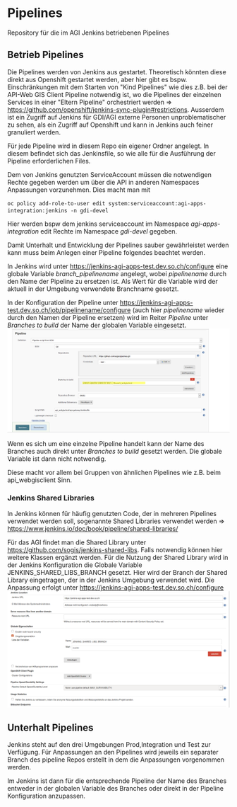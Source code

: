 # Pipelines
Repository für die im AGI Jenkins betriebenen Pipelines

## Betrieb Pipelines
Die Pipelines werden von Jenkins aus gestartet. Theoretisch könnten diese direkt aus Openshift gestartet werden, aber hier gibt es bspw. Einschränkungen mit dem Starten von "Kind Pipelines" wie dies z.B. bei der API-Web GIS Client Pipeline notwendig ist, wo die Pipelines der einzelnen Services in einer "Eltern Pipeline" orchestriert werden => https://github.com/openshift/jenkins-sync-plugin#restrictions.
Ausserdem ist ein Zugriff auf Jenkins für GDI/AGI externe Personen unproblematischer zu sehen, als ein Zugriff auf Openshift und kann in Jenkins auch feiner granuliert werden.

Für jede Pipeline wird in diesem Repo ein eigener Ordner angelegt. In diesem befindet sich das Jenkinsfile, so wie alle für die Ausführung der Pipeline erforderlichen Files.

Dem von Jenkins genutzten ServiceAccount müssen die notwendigen Rechte gegeben werden um über die API in anderen Namespaces Anpassungen vorzunehmen.
Dies macht man mit 
```
oc policy add-role-to-user edit system:serviceaccount:agi-apps-integration:jenkins -n gdi-devel
```
Hier werden bspw dem jenkins serviceaccount im Namespace *agi-apps-integration* edit Rechte im Namespace *gdi-devel* gegeben.

Damit Unterhalt und Entwicklung der Pipelines sauber gewährleistet werden kann muss beim Anlegen einer Pipeline folgendes beachtet werden.

In Jenkins wird unter https://jenkins-agi-apps-test.dev.so.ch/configure eine globale Variable *branch_pipelinename* angelegt, wobei *pipelinename* durch den Name der Pipeline zu ersetzen ist. Als Wert für die Variable wird der aktuell in der Umgebung verwendete Branchname gesetzt.

In der Konfiguration der Pipeline unter https://jenkins-agi-apps-test.dev.so.ch/job/pipelinename/configure (auch hier *pipelinename* wieder durch den Namen der Pipeline ersetzen) wird im Reiter *Pipeline* unter *Branches to build* der Name der globalen Variable eingesetzt.
![](https://github.com/sogis/pipelines/blob/master/setBranchesToBuild.png)

Wenn es sich um eine einzelne Pipeline handelt kann der Name des Branches auch direkt unter *Branches to build* gesetzt werden. Die globale Variable ist dann nicht notwendig.

Diese macht vor allem bei Gruppen von ähnlichen Pipelines wie z.B. beim api_webgisclient Sinn.

### Jenkins Shared Libraries
In Jenkins können für häufig genutzten Code, der in mehreren Pipelines verwendet werden soll, sogenannte Shared Libraries verwendet werden => https://www.jenkins.io/doc/book/pipeline/shared-libraries/

Für das AGI findet man die Shared Library unter https://github.com/sogis/jenkins-shared-libs. Falls notwendig können hier weitere Klassen ergänzt werden.
Für die Nutzung der Shared Library wird in der Jenkins Konfiguration die Globale Variable JENKINS_SHARED_LIBS_BRANCH gesetzt. Hier wird der Branch der Shared Library eingetragen, der in der Jenkins Umgebung verwendet wird.
Die Anpassung erfolgt unter https://jenkins-agi-apps-test.dev.so.ch/configure
![](https://github.com/sogis/pipelines/blob/master/createGlobalVar.png)

## Unterhalt Pipelines
Jenkins steht auf den drei Umgebungen Prod,Integration und Test zur Verfügung.
Für Anpassungen an den Pipelines wird jeweils ein separater Branch des pipeline Repos erstellt in dem die Anpassungen vorgenommen werden.

Im Jenkins ist dann für die entsprechende Pipeline der Name des Branches entweder in der globalen Variable des Branches oder direkt in der Pipeline Konfiguration anzupassen.
